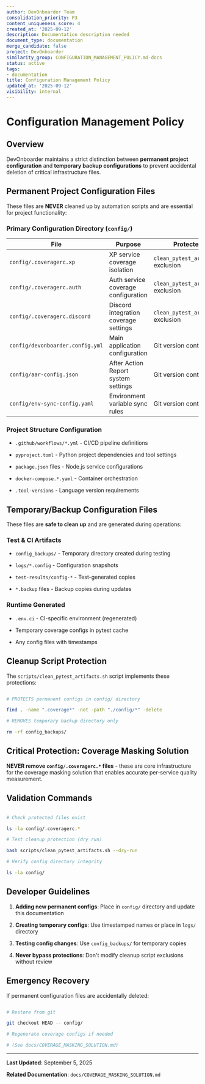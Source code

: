 ```yaml
---
author: DevOnboarder Team
consolidation_priority: P3
content_uniqueness_score: 4
created_at: '2025-09-12'
description: Documentation description needed
document_type: documentation
merge_candidate: false
project: DevOnboarder
similarity_group: CONFIGURATION_MANAGEMENT_POLICY.md-docs
status: active
tags:
- documentation
title: Configuration Management Policy
updated_at: '2025-09-12'
visibility: internal
---
```


# Configuration Management Policy

## Overview

DevOnboarder maintains a strict distinction between **permanent project configuration** and **temporary backup configurations** to prevent accidental deletion of critical infrastructure files.

## Permanent Project Configuration Files

These files are **NEVER** cleaned up by automation scripts and are essential for project functionality:

### Primary Configuration Directory (`config/`)

| File | Purpose | Protected By |
|------|---------|--------------|
| `config/.coveragerc.xp` | XP service coverage isolation | `clean_pytest_artifacts.sh` exclusion |
| `config/.coveragerc.auth` | Auth service coverage configuration | `clean_pytest_artifacts.sh` exclusion |
| `config/.coveragerc.discord` | Discord integration coverage settings | `clean_pytest_artifacts.sh` exclusion |
| `config/devonboarder.config.yml` | Main application configuration | Git version control |
| `config/aar-config.json` | After Action Report system settings | Git version control |
| `config/env-sync-config.yaml` | Environment variable sync rules | Git version control |

### Project Structure Configuration

- `.github/workflows/*.yml` - CI/CD pipeline definitions

- `pyproject.toml` - Python project dependencies and tool settings

- `package.json` files - Node.js service configurations

- `docker-compose.*.yaml` - Container orchestration

- `.tool-versions` - Language version requirements

## Temporary/Backup Configuration Files

These files are **safe to clean up** and are generated during operations:

### Test & CI Artifacts

- `config_backups/` - Temporary directory created during testing

- `logs/*.config` - Configuration snapshots

- `test-results/config-*` - Test-generated copies

- `*.backup` files - Backup copies during updates

### Runtime Generated

- `.env.ci` - CI-specific environment (regenerated)

- Temporary coverage configs in pytest cache

- Any config files with timestamps

## Cleanup Script Protection

The `scripts/clean_pytest_artifacts.sh` script implements these protections:

```bash

# PROTECTS permanent configs in config/ directory

find . -name ".coverage*" -not -path "./config/*" -delete

# REMOVES temporary backup directory only

rm -rf config_backups/

```

## Critical Protection: Coverage Masking Solution

**NEVER remove `config/.coveragerc.*` files** - these are core infrastructure for the coverage masking solution that enables accurate per-service quality measurement.

## Validation Commands

```bash

# Check protected files exist

ls -la config/.coveragerc.*

# Test cleanup protection (dry run)

bash scripts/clean_pytest_artifacts.sh --dry-run

# Verify config directory integrity

ls -la config/

```

## Developer Guidelines

1. **Adding new permanent configs**: Place in `config/` directory and update this documentation

2. **Creating temporary configs**: Use timestamped names or place in `logs/` directory

3. **Testing config changes**: Use `config_backups/` for temporary copies

4. **Never bypass protections**: Don't modify cleanup script exclusions without review

## Emergency Recovery

If permanent configuration files are accidentally deleted:

```bash

# Restore from git

git checkout HEAD -- config/

# Regenerate coverage configs if needed

# (See docs/COVERAGE_MASKING_SOLUTION.md)

```

---

**Last Updated**: September 5, 2025

**Related Documentation**: `docs/COVERAGE_MASKING_SOLUTION.md`
